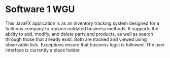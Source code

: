 # Software 1 WGU
This JavaFX application is as an inventory tracking system designed for a fictitious company to replace outdated business
methods. It supports the ability to add, modify, and delete parts and products, as well as search through those that already exist.
Both are tracked and viewed using observable lists. Exceptions ensure that business logic is followed. The user interface is currently a
place holder. 

